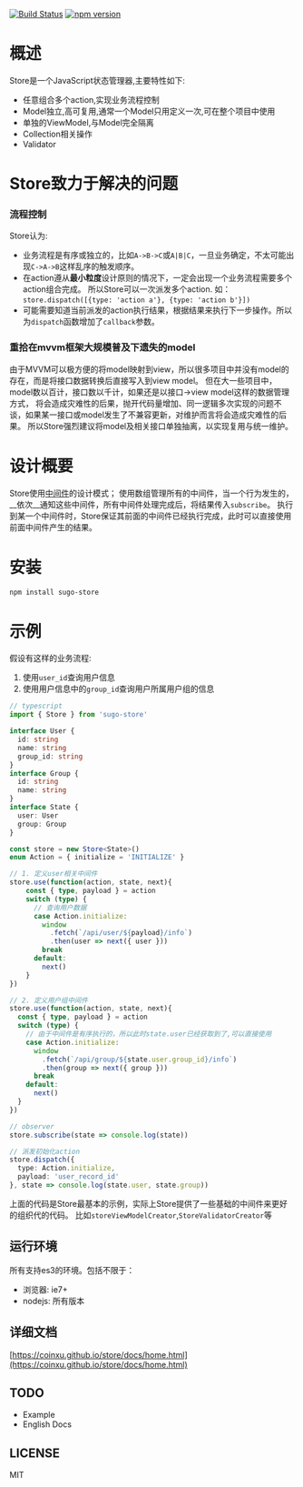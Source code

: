 [![Build Status](https://travis-ci.org/CoinXu/store.svg?branch=master)](https://travis-ci.org/CoinXu/store)
[![npm version](https://badge.fury.io/js/sugo-store.svg)](https://badge.fury.io/js/sugo-store)

# 概述
Store是一个JavaScript状态管理器,主要特性如下:
+ 任意组合多个action,实现业务流程控制
+ Model独立,高可复用,通常一个Model只用定义一次,可在整个项目中使用
+ 单独的ViewModel,与Model完全隔离
+ Collection相关操作
+ Validator

# Store致力于解决的问题
### 流程控制
Store认为:

+ 业务流程是有序或独立的，比如`A->B->C`或`A|B|C`，一旦业务确定，不太可能出现`C->A->B`这样乱序的触发顺序。
+ 在action遵从**最小粒度**设计原则的情况下，一定会出现一个业务流程需要多个action组合完成。
   所以Store可以一次派发多个action. 如：`store.dispatch([{type: 'action a'}, {type: 'action b'}])`
+ 可能需要知道当前派发的action执行结果，根据结果来执行下一步操作。所以为`dispatch`函数增加了`callback`参数。

### 重拾在mvvm框架大规模普及下遗失的model
由于MVVM可以极方便的将model映射到view，所以很多项目中并没有model的存在，而是将接口数据转换后直接写入到view model。
但在大一些项目中，model数以百计，接口数以千计，如果还是以接口->view model这样的数据管理方式，
将会造成灾难性的后果，抛开代码量增加、同一逻辑多次实现的问题不谈，如果某一接口或model发生了不兼容更新，对维护而言将会造成灾难性的后果。
所以Store强烈建议将model及相关接口单独抽离，以实现复用与统一维护。

# 设计概要
Store使用[中间件](https://coinxu.github.io/store/docs/store.html#中间件)的设计模式；
使用数组管理所有的中间件，当一个行为发生的，__依次__通知这些中间件，所有中间件处理完成后，将结果传入`subscribe`。
执行到某一个中间件时，Store保证其前面的中间件已经执行完成，此时可以直接使用前面中间件产生的结果。

# 安装
```bash
npm install sugo-store
```

# 示例
假设有这样的业务流程:

1. 使用`user_id`查询用户信息
2. 使用用户信息中的`group_id`查询用户所属用户组的信息

```ts
// typescript
import { Store } from 'sugo-store'

interface User {
  id: string
  name: string
  group_id: string
}
interface Group {
  id: string
  name: string
}
interface State {
  user: User
  group: Group
}

const store = new Store<State>()
enum Action = { initialize = 'INITIALIZE' }

// 1. 定义user相关中间件
store.use(function(action, state, next){
    const { type, payload } = action
    switch (type) {
      // 查询用户数据
      case Action.initialize:
        window
          .fetch(`/api/user/${payload}/info`)
          .then(user => next({ user }))
        break
      default:
        next()
    }
})

// 2. 定义用户组中间件
store.use(function(action, state, next){
  const { type, payload } = action
  switch (type) {
    // 由于中间件是有序执行的，所以此时state.user已经获取到了,可以直接使用
    case Action.initialize:
      window
        .fetch(`/api/group/${state.user.group_id}/info`)
        .then(group => next({ group }))
      break
    default:
      next()
  }
})

// observer
store.subscribe(state => console.log(state))

// 派发初始化action
store.dispatch({
  type: Action.initialize,
  payload: 'user_record_id'
}, state => console.log(state.user, state.group))
```
上面的代码是Store最基本的示例，实际上Store提供了一些基础的中间件来更好的组织代的代码。
比如`storeViewModelCreator`,`StoreValidatorCreator`等

## 运行环境
所有支持es3的环境。包括不限于：
+ 浏览器: ie7+
+ nodejs: 所有版本

## 详细文档
[https://coinxu.github.io/store/docs/home.html](https://coinxu.github.io/store/docs/home.html)

## TODO
+ Example
+ English Docs

## LICENSE
MIT
